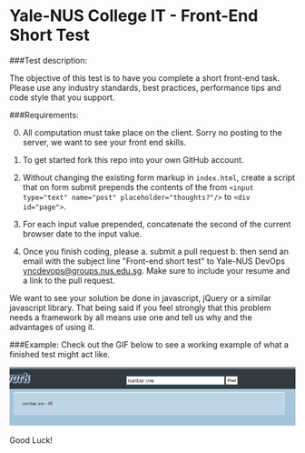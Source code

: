 Yale-NUS College IT - Front-End Short Test
==========================================

###Test description:

The objective of this test is to have you complete a short front-end task. Please use 
any industry standards, best practices, performance tips and 
code style that you support. 

###Requirements:

0. All computation must take place on the client. Sorry no posting to the server, we want to see your
   front end skills.

1. To get started fork this repo into your own GitHub account. 

2. Without changing the existing form markup in `index.html`, create a script that on form submit 
   prepends the contents of the from `<input type="text" name="post" placeholder="thoughts?"/>` 
   to `<div id="page">`. 

3. For each input value prepended, concatenate the second of the current browser date to 
   the input value.

4. Once you finish coding, please
   a. submit a pull request
   b. then send an email with the subject line "Front-end short test" to Yale-NUS DevOps <yncdevops@groups.nus.edu.sg>. Make sure to include your resume and a link to the pull request. 

We want to see your solution be done in javascript, jQuery or a similar javascript library. That being said if you feel strongly that this problem needs a framework by all means use one and tell us why and the advantages of using it.

###Example:
Check out the GIF below to see a working example of what a finished test might act like. 

![](steps.gif)

Good Luck!
